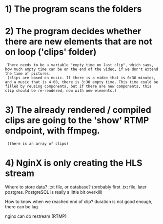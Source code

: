 
# 1) The program scans the folders

# 2) The program decides whether there are new elements that are not on loop ('clips' folder)
     There needs to be a variable "empty time on last clip", which says, how much empty time can be on the end of the video, if we don't extend the time of pictures.
     (clips are based on music. If there is a video that is 0:30 minutes, and a music that is 4:00, there is 3:30 empty time. This time could be filled by reusing components, but if there are new components, this clip should be re-rendered, now with new elements.)

# 3) The already rendered / compiled clips are going to the 'show' RTMP endpoint, with ffmpeg.
     (there is an array of clips)

# 4) NginX is only creating the HLS stream



Where to store data? .txt file, or database?
 (probably first .txt file, later postgres. PostgreSQL is really a little bit overkill)

How to know when we reached end of clip?
 duration is not good enough, there can be lag

nginx can do restream (RTMP)
